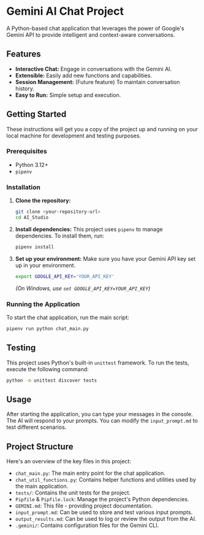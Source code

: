# Gemini AI Chat Project

A Python-based chat application that leverages the power of Google's Gemini API to provide intelligent and context-aware conversations.

## Features

*   **Interactive Chat:** Engage in conversations with the Gemini AI.
*   **Extensible:** Easily add new functions and capabilities.
*   **Session Management:** (Future feature) To maintain conversation history.
*   **Easy to Run:** Simple setup and execution.

## Getting Started

These instructions will get you a copy of the project up and running on your local machine for development and testing purposes.

### Prerequisites

*   Python 3.12+
*   `pipenv`

### Installation

1.  **Clone the repository:**
    ```bash
    git clone <your-repository-url>
    cd AI_Studio
    ```

2.  **Install dependencies:**
    This project uses `pipenv` to manage dependencies. To install them, run:
    ```bash
    pipenv install
    ```

3.  **Set up your environment:**
    Make sure you have your Gemini API key set up in your environment.
    ```bash
    export GOOGLE_API_KEY='YOUR_API_KEY'
    ```
    *(On Windows, use `set GOOGLE_API_KEY=YOUR_API_KEY`)*

### Running the Application

To start the chat application, run the main script:

```bash
pipenv run python chat_main.py
```

## Testing

This project uses Python's built-in `unittest` framework. To run the tests, execute the following command:

```bash
python -m unittest discover tests
```

## Usage

After starting the application, you can type your messages in the console. The AI will respond to your prompts. You can modify the `input_prompt.md` to test different scenarios.

## Project Structure

Here's an overview of the key files in this project:

*   `chat_main.py`: The main entry point for the chat application.
*   `chat_util_functions.py`: Contains helper functions and utilities used by the main application.
*   `tests/`: Contains the unit tests for the project.
*   `Pipfile` & `Pipfile.lock`: Manage the project's Python dependencies.
*   `GEMINI.md`: This file - providing project documentation.
*   `input_prompt.md`: Can be used to store and test various input prompts.
*   `output_results.md`: Can be used to log or review the output from the AI.
*   `.gemini/`: Contains configuration files for the Gemini CLI.
